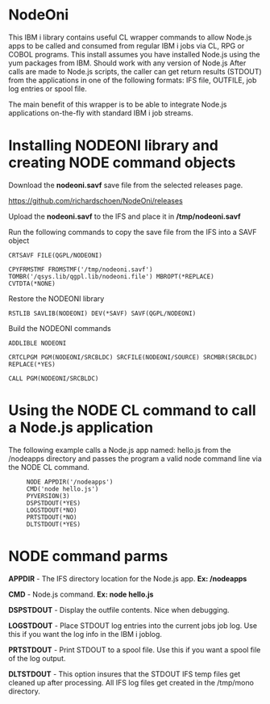 # NodeOni
This IBM i library contains useful CL wrapper commands to allow Node.js apps to be called and consumed from regular IBM i jobs via CL, RPG or COBOL programs. This install assumes you have installed Node.js using the yum packages from IBM. Should work with any version of Node.js After calls are made to Node.js scripts, the caller can get return results (STDOUT) from the applications in one of the following formats: IFS file, OUTFILE, job log entries or spool file. 

The main benefit of this wrapper is to be able to integrate Node.js applications on-the-fly with standard IBM i job streams.

# Installing NODEONI library and creating NODE command objects

Download the **nodeoni.savf** save file from the selected releases page. 

https://github.com/richardschoen/NodeOni/releases

Upload the **nodeoni.savf** to the IFS and place it in **/tmp/nodeoni.savf**

Run the following commands to copy the save file from the IFS into a SAVF object

`CRTSAVF FILE(QGPL/NODEONI)`
 
`CPYFRMSTMF FROMSTMF('/tmp/nodeoni.savf') TOMBR('/qsys.lib/qgpl.lib/nodeoni.file') MBROPT(*REPLACE) CVTDTA(*NONE)`

Restore the NODEONI library

`RSTLIB SAVLIB(NODEONI) DEV(*SAVF) SAVF(QGPL/NODEONI)`

Build the NODEONI commands

`ADDLIBLE NODEONI`

`CRTCLPGM PGM(NODEONI/SRCBLDC) SRCFILE(NODEONI/SOURCE) SRCMBR(SRCBLDC) REPLACE(*YES)`

`CALL PGM(NODEONI/SRCBLDC)`

# Using the NODE CL command to call a Node.js application

The following example calls a Node.js app named: hello.js from the /nodeapps directory and passes the program a valid node command line via the NODE CL command. 

 ```
      NODE APPDIR('/nodeapps')          
      CMD('node hello.js')            
      PYVERSION(3)
      DSPSTDOUT(*YES)    
      LOGSTDOUT(*NO)     
      PRTSTDOUT(*NO)     
      DLTSTDOUT(*YES)   
```      

# NODE command parms

**APPDIR** - The IFS directory location for the Node.js app. **Ex: /nodeapps**

**CMD** - Node.js command. **Ex: node hello.js**

**DSPSTDOUT** - Display the outfile contents. Nice when debugging. 

**LOGSTDOUT** - Place STDOUT log entries into the current jobs job log. Use this if you want the log info in the IBM i joblog.

**PRTSTDOUT** - Print STDOUT to a spool file. Use this if you want a spool file of the log output.

**DLTSTDOUT** - This option insures that the STDOUT IFS temp files get cleaned up after processing. All IFS log files get created in the /tmp/mono directory.
